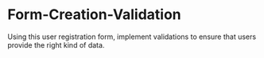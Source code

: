 # Form-Creation-Validation
Using this user registration form, implement validations to ensure that users provide the right kind of data.
